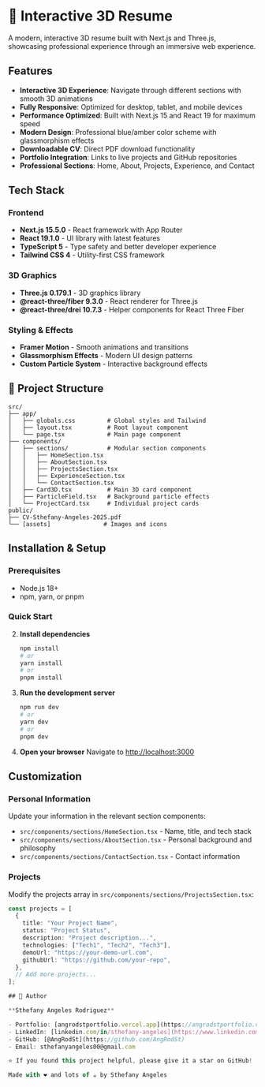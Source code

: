 # 🌟 Interactive 3D Resume

A modern, interactive 3D resume built with Next.js and Three.js, showcasing professional experience through an immersive web experience.

## Features

- **Interactive 3D Experience**: Navigate through different sections with smooth 3D animations
- **Fully Responsive**: Optimized for desktop, tablet, and mobile devices
- **Performance Optimized**: Built with Next.js 15 and React 19 for maximum speed
- **Modern Design**: Professional blue/amber color scheme with glassmorphism effects
- **Downloadable CV**: Direct PDF download functionality
- **Portfolio Integration**: Links to live projects and GitHub repositories
- **Professional Sections**: Home, About, Projects, Experience, and Contact

## Tech Stack

### Frontend

- **Next.js 15.5.0** - React framework with App Router
- **React 19.1.0** - UI library with latest features
- **TypeScript 5** - Type safety and better developer experience
- **Tailwind CSS 4** - Utility-first CSS framework

### 3D Graphics

- **Three.js 0.179.1** - 3D graphics library
- **@react-three/fiber 9.3.0** - React renderer for Three.js
- **@react-three/drei 10.7.3** - Helper components for React Three Fiber

### Styling & Effects

- **Framer Motion** - Smooth animations and transitions
- **Glassmorphism Effects** - Modern UI design patterns
- **Custom Particle System** - Interactive background effects

## 📁 Project Structure

```
src/
├── app/
│   ├── globals.css         # Global styles and Tailwind
│   ├── layout.tsx          # Root layout component
│   └── page.tsx            # Main page component
├── components/
│   ├── sections/           # Modular section components
│   │   ├── HomeSection.tsx
│   │   ├── AboutSection.tsx
│   │   ├── ProjectsSection.tsx
│   │   ├── ExperienceSection.tsx
│   │   └── ContactSection.tsx
│   ├── Card3D.tsx          # Main 3D card component
│   ├── ParticleField.tsx   # Background particle effects
│   └── ProjectCard.tsx     # Individual project cards
public/
├── CV-Sthefany-Angeles-2025.pdf
└── [assets]               # Images and icons
```

## Installation & Setup

### Prerequisites

- Node.js 18+
- npm, yarn, or pnpm

### Quick Start

2. **Install dependencies**

   ```bash
   npm install
   # or
   yarn install
   # or
   pnpm install
   ```

3. **Run the development server**

   ```bash
   npm run dev
   # or
   yarn dev
   # or
   pnpm dev
   ```

4. **Open your browser**
   Navigate to [http://localhost:3000](http://localhost:3000)

## Customization

### Personal Information

Update your information in the relevant section components:

- `src/components/sections/HomeSection.tsx` - Name, title, and tech stack
- `src/components/sections/AboutSection.tsx` - Personal background and philosophy
- `src/components/sections/ContactSection.tsx` - Contact information

### Projects

Modify the projects array in `src/components/sections/ProjectsSection.tsx`:

```typescript
const projects = [
  {
    title: "Your Project Name",
    status: "Project Status",
    description: "Project description...",
    technologies: ["Tech1", "Tech2", "Tech3"],
    demoUrl: "https://your-demo-url.com",
    githubUrl: "https://github.com/your-repo",
  },
  // Add more projects...
];

## 👤 Author

**Sthefany Angeles Rodriguez**

- Portfolio: [angrodstportfolio.vercel.app](https://angrodstportfolio.vercel.app/)
- LinkedIn: [linkedin.com/in/sthefany-angeles](https://www.linkedin.com/in/sthefany-%C3%A1ngeles-rodr%C3%ADguez-6348642ba/)
- GitHub: [@AngRodSt](https://github.com/AngRodSt)
- Email: sthefanyangeles00@gmail.com

⭐ If you found this project helpful, please give it a star on GitHub!

Made with ❤️ and lots of ☕ by Sthefany Angeles

```
